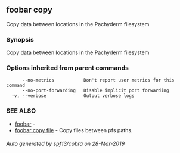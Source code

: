 ## foobar copy

Copy data between locations in the Pachyderm filesystem

### Synopsis


Copy data between locations in the Pachyderm filesystem

### Options inherited from parent commands

```
      --no-metrics           Don't report user metrics for this command
      --no-port-forwarding   Disable implicit port forwarding
  -v, --verbose              Output verbose logs
```

### SEE ALSO
* [foobar](foobar.md)	 - 
* [foobar copy file](foobar_copy_file.md)	 - Copy files between pfs paths.

###### Auto generated by spf13/cobra on 28-Mar-2019
